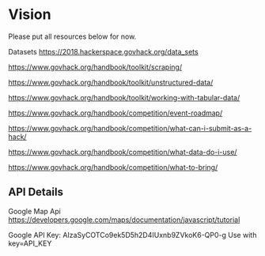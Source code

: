 # Vision
Please put all resources below for now.

Datasets
https://2018.hackerspace.govhack.org/data_sets

https://www.govhack.org/handbook/toolkit/scraping/

https://www.govhack.org/handbook/toolkit/unstructured-data/

https://www.govhack.org/handbook/toolkit/working-with-tabular-data/

https://www.govhack.org/handbook/competition/event-roadmap/

https://www.govhack.org/handbook/competition/what-can-i-submit-as-a-hack/

https://www.govhack.org/handbook/competition/what-data-do-i-use/

https://www.govhack.org/handbook/competition/what-to-bring/

## API Details
Google Map Api
https://developers.google.com/maps/documentation/javascript/tutorial

Google API Key: AIzaSyCOTCo9ek5D5h2D4IUxnb9ZVkoK6-QP0-g Use with key=API_KEY
